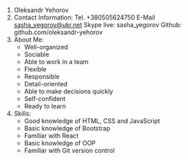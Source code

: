 1. Oleksandr Yehorov
2. Contact Information:
   Tel. +380505624750
   E-Mail sasha_yegorov@ukr.net
   Skype live: sasha_yegorov
   Github: github.com/oleksandr-yehorov
3. About Me:
   * Well-organized
   * Sociable
   * Able to work in a team
   * Flexible
   * Responsible
   * Detail-oriented
   * Able to make decisions quickly
   * Self-confident
   * Ready to learn
4. Skills:
   * Good knowledge of HTML, CSS and JavaScript
   * Basic knowledge of Bootstrap
   * Familiar with React
   * Basic knowledge of OOP
   * Familiar with Git version control